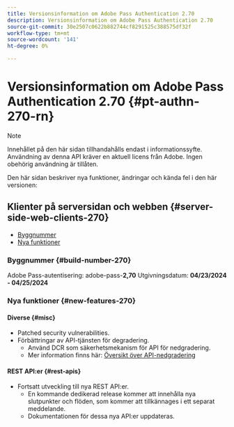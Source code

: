 ```yaml
---
title: Versionsinformation om Adobe Pass Authentication 2.70
description: Versionsinformation om Adobe Pass Authentication 2.70
source-git-commit: 30e2507c0622b882744cf8291525c388575df32f
workflow-type: tm+mt
source-wordcount: '141'
ht-degree: 0%

---
```


# Versionsinformation om Adobe Pass Authentication 2.70 {#pt-authn-270-rn}

>[!NOTE]
>
>Innehållet på den här sidan tillhandahålls endast i informationssyfte. Användning av denna API kräver en aktuell licens från Adobe. Ingen obehörig användning är tillåten.

Den här sidan beskriver nya funktioner, ändringar och kända fel i den här versionen:

## Klienter på serversidan och webben {#server-side-web-clients-270}

* [Byggnummer](#build-number-270)
* [Nya funktioner](#new-features-270)

### Byggnummer {#build-number-270}

Adobe Pass-autentisering: adobe-pass-**2,70**
Utgivningsdatum: **04/23/2024 - 04/25/2024**

### Nya funktioner {#new-features-270}

#### Diverse {#misc}

* Patched security vulnerabilities.
* Förbättringar av API-tjänsten för degradering.
   * Använd DCR som säkerhetsmekanism för API för nedgradering.
   * Mer information finns här: [Översikt över API-nedgradering](degradation-api-overview.md)

#### REST API:er {#rest-apis}

* Fortsatt utveckling till nya REST API:er.
   * En kommande dedikerad release kommer att innehålla nya slutpunkter och flöden, som kommer att tillkännages i ett separat meddelande.
   * Dokumentationen för dessa nya API:er uppdateras.
